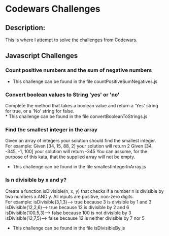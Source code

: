 <h1>Codewars Challenges</h1>

<h2>Description:</h2>
This is where I attempt to solve the challenges from Codewars.

<h2>Javascript Challenges</h2>

<h3>Count positive numbers and the sum of negative numbers</h3>

* This challenge can be found in the file countPositiveSumNegatives.js

<h3>Convert boolean values to String 'yes' or 'no'</h3>
Complete the method that takes a boolean value and return a 'Yes' string for true, or a 'No' string for false.
<br>
* This challenge can be found in the file convertBooleanToStrings.js

<h3>Find the smallest integer in the array</h3>
Given an array of integers your solution should find the smallest integer.
<br>
For example:
Given [34, 15, 88, 2] your solution will return 2
Given [34, -345, -1, 100] your solution will return -345
You can assume, for the purpose of this kata, that the supplied array will not be empty.

* This challenge can be found in the file smallestIntegerInArray.js

<h3>Is n divisible by x and y?</h3>
Create a function isDivisible(n, x, y) that checks if a number n is divisible by two numbers x AND y. All inputs are positive, non-zero digits.
<br>
For example:
isDivisible(3,1,3)--> true because 3 is divisible by 1 and 3
isDivisible(12,2,6)--> true because 12 is divisible by 2 and 6
isDivisible(100,5,3)--> false because 100 is not divisible by 3
isDivisible(12,7,5)--> false because 12 is neither divisible by 7 nor 5

* This challenge can be found in the file isDivisibleBy.js
